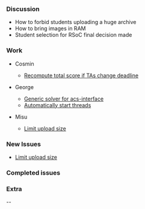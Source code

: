 ### Discussion ###
* How to forbid students uploading a huge archive
* How to bring images in RAM
* Student selection for RSoC final decision made

### Work ###
* Cosmin
    * [Recompute total score if TAs change deadline](https://github.com/vmck/acs-interface/issues/181)

* George
    * [Generic solver for acs-interface](https://github.com/vmck/acs-interface/issues/225)
    * [Automatically start threads](https://github.com/vmck/acs-interface/pull/229)

* Misu
    * [Limit upload size](https://github.com/vmck/acs-interface/issues/227)

### New Issues ###
* [Limit upload size](https://github.com/vmck/acs-interface/issues/227)

### Completed issues ###

### Extra ###
--
